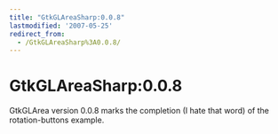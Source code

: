 ```yaml
---
title: "GtkGLAreaSharp:0.0.8"
lastmodified: '2007-05-25'
redirect_from:
  - /GtkGLAreaSharp%3A0.0.8/
---
```


GtkGLAreaSharp:0.0.8
====================

GtkGLArea version 0.0.8 marks the completion (I hate that word) of the rotation-buttons example.
